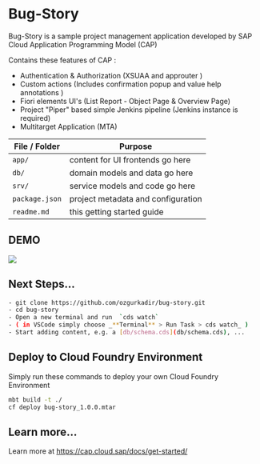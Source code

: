 # Bug-Story

Bug-Story is a sample project management application developed by SAP Cloud Application Programming Model (CAP)

Contains these features of CAP :

- Authentication & Authorization (XSUAA and approuter )
- Custom actions (Includes confirmation popup and value help annotations )
- Fiori elements UI's (List Report - Object Page & Overview Page)
- Project "Piper" based simple Jenkins pipeline (Jenkins instance is required)
- Multitarget Application (MTA)



File / Folder | Purpose
---------|----------
`app/` | content for UI frontends go here
`db/` | domain models and data go here
`srv/` | service models and code go here
`package.json` | project metadata and configuration
`readme.md` | this getting started guide

## DEMO

![](demo/bug-story-demo.gif)

## Next Steps...
```sh
- git clone https://github.com/ozgurkadir/bug-story.git
- cd bug-story
- Open a new terminal and run  `cds watch`
- ( in VSCode simply choose _**Terminal** > Run Task > cds watch_ )
- Start adding content, e.g. a [db/schema.cds](db/schema.cds), ...
```

## Deploy to Cloud Foundry Environment
Simply run these commands to deploy your own Cloud Foundry Environment
```sh
mbt build -t ./
cf deploy bug-story_1.0.0.mtar
```

## Learn more...

Learn more at https://cap.cloud.sap/docs/get-started/
